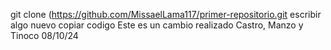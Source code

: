 git clone (https://github.com/MissaelLama117/primer-repositorio.git
escribir algo nuevo 
copiar codigo 
Este es un cambio realizado Castro, Manzo y Tinoco
08/10/24
